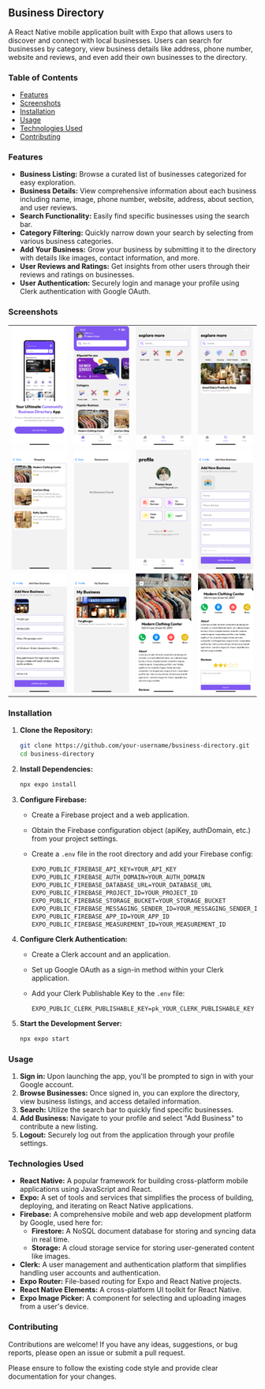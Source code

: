 ## Business Directory

A React Native mobile application built with Expo that allows users to discover and connect with local businesses. Users can search for businesses by category, view business details like address, phone number, website and reviews, and even add their own businesses to the directory.

### Table of Contents

- [Features](#features)
- [Screenshots](#screenshots)
- [Installation](#installation)
- [Usage](#usage)
- [Technologies Used](#technologies-used)
- [Contributing](#contributing)

### Features

- **Business Listing:** Browse a curated list of businesses categorized for easy exploration.
- **Business Details:** View comprehensive information about each business including name, image, phone number, website, address, about section, and user reviews.
- **Search Functionality:** Easily find specific businesses using the search bar.
- **Category Filtering:**  Quickly narrow down your search by selecting from various business categories.
- **Add Your Business:**  Grow your business by submitting it to the directory with details like images, contact information, and more.
- **User Reviews and Ratings:**  Get insights from other users through their reviews and ratings on businesses.
- **User Authentication:** Securely login and manage your profile using Clerk authentication with Google OAuth.

### Screenshots

<table>
  <tr>
    <td><img src="assets/screenshots/LoginScreen.PNG" width="200" /></td>
    <td><img src="assets/screenshots/HomeScreen.PNG" width="200" /></td>
    <td><img src="assets/screenshots/ExploreScreen.PNG" width="200" /></td>
    <td><img src="assets/screenshots/ExploreScreenWithBusinessData.PNG" width="200" /></td>
  </tr>
  <tr>
    <td><img src="assets/screenshots/CategoryWiseBusinessesScreen.PNG" width="200" /></td>
    <td><img src="assets/screenshots/CategoryWiseBusinessesWhenNotFoundScreen.PNG" width="200" /></td>
    <td><img src="assets/screenshots/ProfileScreen.PNG" width="200" /></td>
    <td><img src="assets/screenshots/AddNewBusinessScreen.PNG" width="200" /></td>
  </tr>
  <tr>
    <td><img src="assets/screenshots/AddNewBusinessScreenWithFilledData.PNG" width="200" /></td>
    <td><img src="assets/screenshots/MyBusinessScreen.PNG" width="200" /></td>
    <td><img src="assets/screenshots/BusinessesScreen.PNG" width="200" /></td>
    <td><img src="assets/screenshots/BusinessesScreenWithReviews.PNG" width="200" /></td>
  </tr>
</table>

### Installation

1. **Clone the Repository:**

   ```bash
   git clone https://github.com/your-username/business-directory.git
   cd business-directory
   ```

2. **Install Dependencies:**

   ```bash
   npx expo install
   ```

3. **Configure Firebase:**
   - Create a Firebase project and a web application.
   - Obtain the Firebase configuration object (apiKey, authDomain, etc.) from your project settings.
   - Create a `.env` file in the root directory and add your Firebase config:

     ```
     EXPO_PUBLIC_FIREBASE_API_KEY=YOUR_API_KEY
     EXPO_PUBLIC_FIREBASE_AUTH_DOMAIN=YOUR_AUTH_DOMAIN
     EXPO_PUBLIC_FIREBASE_DATABASE_URL=YOUR_DATABASE_URL
     EXPO_PUBLIC_FIREBASE_PROJECT_ID=YOUR_PROJECT_ID
     EXPO_PUBLIC_FIREBASE_STORAGE_BUCKET=YOUR_STORAGE_BUCKET
     EXPO_PUBLIC_FIREBASE_MESSAGING_SENDER_ID=YOUR_MESSAGING_SENDER_ID
     EXPO_PUBLIC_FIREBASE_APP_ID=YOUR_APP_ID
     EXPO_PUBLIC_FIREBASE_MEASUREMENT_ID=YOUR_MEASUREMENT_ID
     ```

4. **Configure Clerk Authentication:**
   - Create a Clerk account and an application.
   - Set up Google OAuth as a sign-in method within your Clerk application.
   - Add your Clerk Publishable Key to the `.env` file:

     ```
     EXPO_PUBLIC_CLERK_PUBLISHABLE_KEY=pk_YOUR_CLERK_PUBLISHABLE_KEY
     ```

5. **Start the Development Server:**

   ```bash
   npx expo start
   ```

### Usage

1. **Sign in:** Upon launching the app, you'll be prompted to sign in with your Google account.
2. **Browse Businesses:** Once signed in, you can explore the directory, view business listings, and access detailed information.
3. **Search:** Utilize the search bar to quickly find specific businesses.
4. **Add Business:**  Navigate to your profile and select "Add Business" to contribute a new listing.
5. **Logout:** Securely log out from the application through your profile settings.

### Technologies Used

- **React Native:**  A popular framework for building cross-platform mobile applications using JavaScript and React.
- **Expo:** A set of tools and services that simplifies the process of building, deploying, and iterating on React Native applications.
- **Firebase:** A comprehensive mobile and web app development platform by Google, used here for:
  - **Firestore:**  A NoSQL document database for storing and syncing data in real time.
  - **Storage:** A cloud storage service for storing user-generated content like images.
- **Clerk:**  A user management and authentication platform that simplifies handling user accounts and authentication.
- **Expo Router:**  File-based routing for Expo and React Native projects.
- **React Native Elements:**  A cross-platform UI toolkit for React Native.
- **Expo Image Picker:** A component for selecting and uploading images from a user's device.

### Contributing

Contributions are welcome! If you have any ideas, suggestions, or bug reports, please open an issue or submit a pull request.

Please ensure to follow the existing code style and provide clear documentation for your changes.
